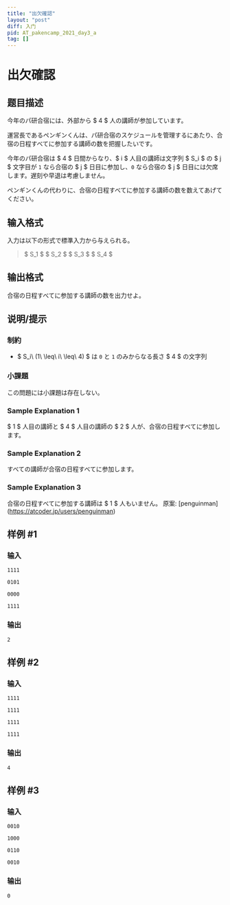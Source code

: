 ```yaml
---
title: "出欠確認"
layout: "post"
diff: 入门
pid: AT_pakencamp_2021_day3_a
tag: []
---
```


# 出欠確認

## 题目描述

[problemUrl]: https://atcoder.jp/contests/pakencamp-2021-day3/tasks/pakencamp_2021_day3_a

今年のパ研合宿には、外部から $ 4 $ 人の講師が参加しています。

運営長であるペンギンくんは、パ研合宿のスケジュールを管理するにあたり、合宿の日程すべてに参加する講師の数を把握したいです。

今年のパ研合宿は $ 4 $ 日間からなり、$ i $ 人目の講師は文字列 $ S_i $ の $ j $ 文字目が `1` なら合宿の $ j $ 日目に参加し、`0` なら合宿の $ j $ 日目には欠席します。遅刻や早退は考慮しません。

ペンギンくんの代わりに、合宿の日程すべてに参加する講師の数を数えてあげてください。

## 输入格式

入力は以下の形式で標準入力から与えられる。

> $ S_1 $ $ S_2 $ $ S_3 $ $ S_4 $

## 输出格式

合宿の日程すべてに参加する講師の数を出力せよ。

## 说明/提示

### 制約

- $ S_i\ (1\ \leq\ i\ \leq\ 4) $ は `0` と `1` のみからなる長さ $ 4 $ の文字列

### 小課題

この問題には小課題は存在しない。

### Sample Explanation 1

$ 1 $ 人目の講師と $ 4 $ 人目の講師の $ 2 $ 人が、合宿の日程すべてに参加します。

### Sample Explanation 2

すべての講師が合宿の日程すべてに参加します。

### Sample Explanation 3

合宿の日程すべてに参加する講師は $ 1 $ 人もいません。 原案: \[penguinman\](https://atcoder.jp/users/penguinman)

## 样例 #1

### 输入

```
1111
0101
0000
1111
```

### 输出

```
2
```

## 样例 #2

### 输入

```
1111
1111
1111
1111
```

### 输出

```
4
```

## 样例 #3

### 输入

```
0010
1000
0110
0010
```

### 输出

```
0
```

